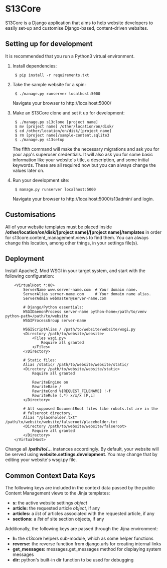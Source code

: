# S13Core
S13Core is a Django application that aims to help website developers to easily set-up and customise Django-based, content-driven websites.

## Setting up for development
It is recommended that you run a Python3 virtual environment.

1. Install dependencies:

        $ pip install -r requirements.txt

2. Take the sample website for a spin:

        $ ./manage.py runserver localhost:5000
    Navigate your browser to http://localhost:5000/

3. Make an S13Core clone and set it up for development:

        $ ./manage.py s13clone [project name]
        $ mv [project name] /other/location/on/disk/
        $ cd /other/location/on/disk/[project name]
        $ rm [project name]/sample-content.sqlite3
        $ ./manage.py s13setup
    The fifth command will make the necessary migrations and ask you for your app's superuser credentials. It will also ask you for some basic information like your website's title, a description, and some initial keywords. These are all required now but you can always change the values later on.

4. Run your development site:

        $ manage.py runserver localhost:5000
    Navigate your browser to http://localhost:5000/s13admin/ and login.

## Customisations
All of your website templates must be placed inside **/other/location/on/disk/[project name]/[project name]/templates** in order for s13core.content_management.views to find them. You can always change this location, among other things, in your settings file(s).

## Deployment
Install Apache2, Mod WSGI in your target system, and start with the following configuration:

        <VirtualHost *:80>
            ServerName www.server-name.com  # Your domain name.
            ServerAlias server-name.com     # Your domain name alias.
            ServerAdmin webmaster@server-name.com
            
            # Django/Python essentials:
            WSGIDaemonProcess server-name python-home=/path/to/venv python-path=/path/to/website
            WSGIProcessGroup server-name
            
            WSGIScriptAlias / /path/to/website/website/wsgi.py
            <Directory /path/to/website/website>
                <Files wsgi.py>
                    Require all granted
                </Files>
            </Directory>
            
            # Static files:
            Alias /static/ /path/to/website/website/static/
            <Directory /path/to/website/website/static>
                Require all granted
                
                RewriteEngine on
                RewriteBase /
                RewriteCond %{REQUEST_FILENAME} !-f
                RewriteRule (.*) x/x/x [P,L]
            </Directory>
            
            # All supposed DocumentRoot files like robots.txt are in the
            # falseroot directory.
            Alias "/placeholder.txt" /path/to/website/website/falseroot/placeholder.txt
            <Directory /path/to/website/website/falseroot>
                Require all granted
            </Directory>
        </VirtualHost>

Change all **/path/to/...** instances accordingly. By default, your website will be served using **website.settings.development**. You may change that by editing your website's wsgi.py file.

## Common Context Data Keys

The following keys are included in the context data passed by the public Content Management views to the Jinja templates:

* **s:** the active website settings *object*
* **article:** the requested article *object*, if any
* **articles:** a *list* of articles associated with the requested article, if any
* **sections:** a *list* of site section objects, if any

Additionally, the following keys are passed through the Jijna environment:

* **h:** the s13core helpers sub-module, which as some helper functions
* **reverse:** the reverse function from django.urls for creating internal links
* **get_messages:** messages.get_messages method for displaying system messages
* **dir:** python's built-in dir function to be used for debugging
